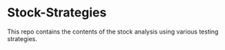# Stock-Strategies
This repo contains the contents of the stock analysis using various testing strategies.
